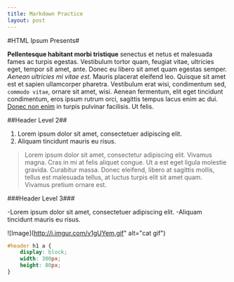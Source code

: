 ```yaml
---
title: Markdown Practice
layout: post
---
```



#HTML Ipsum Presents#
	       
**Pellentesque habitant morbi tristique** senectus et netus et malesuada fames ac turpis egestas. Vestibulum tortor quam, feugiat vitae, ultricies eget, tempor sit amet, ante. Donec eu libero sit amet quam egestas semper. *Aenean ultricies mi vitae est.* Mauris placerat eleifend leo. Quisque sit amet est et sapien ullamcorper pharetra. Vestibulum erat wisi, condimentum sed, `commodo vitae`, ornare sit amet, wisi. Aenean fermentum, elit eget tincidunt condimentum, eros ipsum rutrum orci, sagittis tempus lacus enim ac dui. [Donec non enim](#) in turpis pulvinar facilisis. Ut felis.
 
##Header Level 2##
	       

   1. Lorem ipsum dolor sit amet, consectetuer adipiscing elit.
   2. Aliquam tincidunt mauris eu risus.
 
>Lorem ipsum dolor sit amet, consectetur adipiscing elit. Vivamus magna. Cras in mi at felis aliquet congue. Ut a est eget ligula molestie gravida. Curabitur massa. Donec eleifend, libero at sagittis mollis, tellus est malesuada tellus, at luctus turpis elit sit amet quam. Vivamus pretium ornare est.
 
###Header Level 3###
 
-Lorem ipsum dolor sit amet, consectetuer adipiscing elit.
-Aliquam tincidunt mauris eu risus.

 
![Image](http://i.imgur.com/v1gUYem.gif" alt="cat gif")
 
```css
#header h1 a { 
	display: block; 
	width: 300px; 
	height: 80px; 
}
```
